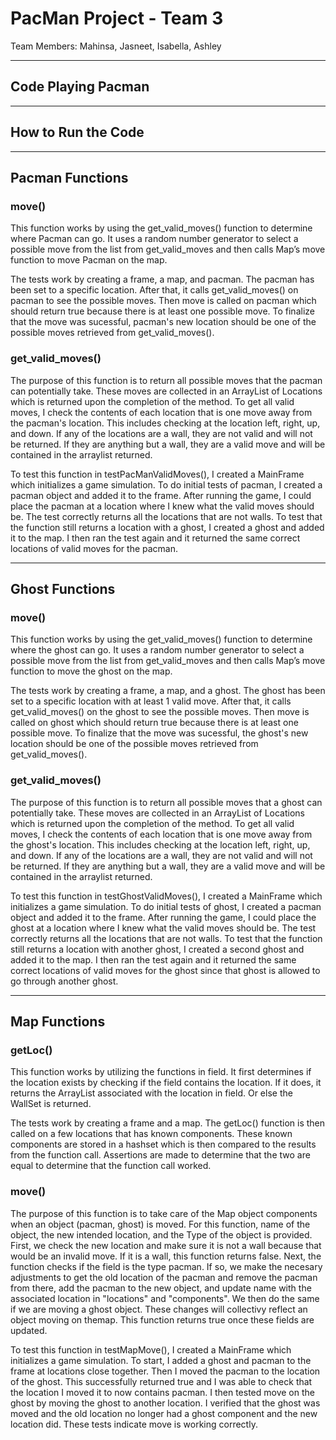 # PacMan Project - Team 3
Team Members: Mahinsa, Jasneet, Isabella, Ashley

---
## Code Playing Pacman

---
## How to Run the Code


---
## Pacman Functions

### move()
This function works by using the get_valid_moves() function to determine where Pacman can go. It uses a random number generator to select a possible move from the list from get_valid_moves and then calls Map’s move function to move Pacman on the map.

The tests work by creating a frame, a map, and pacman. The pacman has been set to a specific location. After that, it calls get_valid_moves() on pacman to see the possible moves. Then move is called on pacman which should return true because there is at least one possible move. To finalize that the move was sucessful, pacman's new location should be one of the possible moves retrieved from get_valid_moves().

### get_valid_moves()
The purpose of this function is to return all possible moves that the pacman can potentially take. These moves are collected in an ArrayList of Locations which is returned upon the completion of the method. To get all valid moves, I check the contents of each location that is one move away from the pacman's location. This includes checking at the location left, right, up, and down. If any of the locations are a wall, they are not valid and will not be returned. If they are anything but a wall, they are a valid move and will be contained in the arraylist returned.

To test this function in testPacManValidMoves(), I created a MainFrame which initializes a game simulation. To do initial tests of pacman, I created a pacman object and added it to the frame. After running the game, I could place the pacman at a location where I knew what the valid moves should be. The test correctly returns all the locations that are not walls. To test that the function still returns a location with a ghost, I created a ghost and added it to the map. I then ran the test again and it returned the same correct locations of valid moves for the pacman.


---
## Ghost Functions

### move()
This function works by using the get_valid_moves() function to determine where the ghost can go. It uses a random number generator to select a possible move from the list from get_valid_moves and then calls Map’s move function to move the ghost on the map.

The tests work by creating a frame, a map, and a ghost. The ghost has been set to a specific location with at least 1 valid move. After that, it calls get_valid_moves() on the ghost to see the possible moves. Then move is called on ghost which should return true because there is at least one possible move. To finalize that the move was sucessful, the ghost's new location should be one of the possible moves retrieved from get_valid_moves().


### get_valid_moves()
The purpose of this function is to return all possible moves that a ghost can potentially take. These moves are collected in an ArrayList of Locations which is returned upon the completion of the method. To get all valid moves, I check the contents of each location that is one move away from the ghost's location. This includes checking at the location left, right, up, and down. If any of the locations are a wall, they are not valid and will not be returned. If they are anything but a wall, they are a valid move and will be contained in the arraylist returned.

To test this function in testGhostValidMoves(), I created a MainFrame which initializes a game simulation. To do initial tests of ghost, I created a pacman object and added it to the frame. After running the game, I could place the ghost at a location where I knew what the valid moves should be. The test correctly returns all the locations that are not walls. To test that the function still returns a location with another ghost, I created a second ghost and added it to the map. I then ran the test again and it returned the same correct locations of valid moves for the ghost since that ghost is allowed to go through another ghost.


---
## Map Functions
### getLoc()
This function works by utilizing the functions in field. It first determines if the location exists by checking if the field contains the location. If it does, 
it returns the ArrayList associated with the location in field. Or else the WallSet is returned.

The tests work by creating a frame and a map. The getLoc() function is then called on a few locations that has known components. These known components are stored in a hashset which is then compared to the results from the function call. Assertions are made to determine that the two are equal to determine that the function call worked.


### move()
The purpose of this function is to take care of the Map object components when an object (pacman, ghost) is moved. For this function, name of the object, the new intended location, and the Type of the object is provided. First, we check the new location and make sure it is not a wall because that would be an invalid move. If it is a wall, this function returns false. Next, the function checks if the field is the type pacman. If so, we make the necesary adjustments to get the old location of the pacman and remove the pacman from there, add the pacman to the new object, and update name with the associated location in "locations" and "components". We then do the same if we are moving a ghost object. These changes will collectivy reflect an object moving on themap. This function returns true once these fields are updated. 

To test this function in testMapMove(), I created a MainFrame which initializes a game simulation. To start, I added a ghost and pacman to the frame at locations close together. Then I moved the pacman to the location of the ghost. This successfully returned true and I was able to check that the location I moved it to now contains pacman. I then tested move on the ghost by moving the ghost to another location. I verified that the ghost was moved and the old location no longer had a ghost component and the new location did. These tests indicate move is working correctly.
